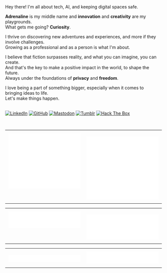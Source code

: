 <!-- DEV CARD
<p align="center">
<image 
src="https://api.daily.dev/devcards/v2/jzd0XPKYw5GfG2OJ9TZtJ.png?r=fxd&type=default"
href="https://dly.to/149YTwKNEdf"
alt="Jonathan Di Rico (yonasuriv) Developer Card"
width="35%"
height=""
align="right">
</p>
 -->

<!-- ABOUT -->

<div align="">
  Hey there! I'm all about tech, AI, and keeping digital spaces safe. 
  
  **Adrenaline** is my middle name and **innovation** and **creativity** are my playgrounds.\
  What gets me going? **Curiosity**. 
  
  I thrive on discovering new adventures and experiences, and more if they involve challenges.\
  Growing as a professional and as a person is what I'm about.
  
  I believe that fiction surpasses reality, and what you can imagine, you can create.\
  And that's the key to make a positive impact in the world, to shape the future. \
  Always under the foundations of **privacy** and **freedom**.
  <div align=""> I love being a part of something bigger, especially when it comes to bringing ideas to life.<br>
  Let's make things happen.<br></div>
</div>

 <br>

  <!-- CONTACT -->
[<img src="https://img.shields.io/badge/LinkedIn-000000?style=for-the-badge&logo=linkedin&logoColor=white" alt="LinkedIn">](https://www.linkedin.com/in/yonadirico)
[<img src="https://img.shields.io/badge/GitHub-000000?style=for-the-badge&logo=github&logoColor=white" alt="GitHub">](https://github.com/yonasuriv)
[<img src="https://img.shields.io/badge/Mastodon-000000?style=for-the-badge&logo=mastodon&logoColor=white" alt="Mastodon">](https://mastodon.social/@yonasuriv)
[<img src="https://img.shields.io/badge/Tumblr-000000?style=for-the-badge&logo=tumblr&logoColor=white" alt="Tumblr">](https://yonasuriv.tumblr.com)
[<img src="https://img.shields.io/badge/HackTheBox-000000?style=for-the-badge&logo=Hack%20The%20Box&logoColor=9FEF00" alt="Hack The Box">](https://app.hackthebox.com/profile/780424)
<!-- [<img src="https://img.shields.io/badge/X-000000?style=for-the-badge&logo=X&logoColor=white" alt="X">](https://x.com/) -->
<!-- [<img src="https://img.shields.io/badge/Instagram-000000?style=for-the-badge&logo=instagram&logoColor=white" alt="Instagram">](https://www.instagram.com/) -->

<!-- HTB Metrics 
<div align="left">
    <img src="https://github.com/user-attachments/assets/f12169f2-96da-48d0-b876-46ddb9b992bc" width="516">
</div>
-->

<!-- TYPING SVG
<div align="center">
  <image 
  src="https://readme-typing-svg.herokuapp.com?color=d90081&lines=Are+you+a+one+or+a+zero%3F"
  alt="Are you a one or a zero?"
  width="39%"
  href="">
</div>
-->
<br>

<!-- 
<div align="center">
<image 
    alt="LinkedIn" 
    href="https://www.linkedin.com/in/yonadirico"
    src="https://img.shields.io/badge/LinkedIn-000000?style=for-the-badge&logo=linkedin&logoColor=white"
 >
<image 
    alt="Instagram" 
    src="https://img.shields.io/badge/Instagram-000000?style=for-the-badge&logo=instagram&logoColor=white"
    href="https://www.instagram.com/yonadirico">
<image 
    alt="GitHub" 
    src="https://img.shields.io/badge/Github-000000?style=for-the-badge&logo=github&logoColor=white"
    href="https://github.com/yonasuriv">
<image 
    alt="X" 
    src="https://img.shields.io/badge/X-000000?style=for-the-badge&logo=x&logoColor=white"
    href="https://x.com/yonasuriv">
    <image 
        alt="Mastodon" 
        src="https://img.shields.io/badge/Mastodon-000000?style=for-the-badge&logo=mastodon&logoColor=white"
        href="https://mastodon.social/@yonasuriv" 
        >
    <!--
    <image 
        alt="Email" 
        src="https://img.shields.io/badge/Email-000000?style=for-the-badge&logo=protonmail&logoColor=white"
        href="mailto:null@yonasuriv.com" 
        >
    <image 
        alt="Website" 
        src="https://img.shields.io/badge/Website-000000?style=for-the-badge&logo=dev.to&logoColor=white"
        href="https://www.yonasuriv.com" 
        >
        -->

<!-- STATS -->
<table style="width: 100%; border-collapse: collapse;">
  <tr>
    <td style="width: 50%; text-align: right; vertical-align: top; padding: 10px;">
      <img src="https://raw.githubusercontent.com/yonasuriv/yonasuriv/refs/heads/main/source/plugins/metrics.svg" 
           alt="Metrics" 
           style="width: 100%; max-width: 100%;">
    </td>
    <td style="width: 50%; text-align: center; vertical-align: top; padding: 10px;">
        <img src="https://raw.githubusercontent.com/yonasuriv/yonasuriv/refs/heads/main/source/plugins/achievements-detailed.svg" 
           alt="Achievements" 
           style="width: 100%; max-width: 100%; margin-top: 10px;">
    </td>
  </tr>
</table>

<!-- CODING -->
<table style="width: 100%; border-collapse: collapse;">
  <tr>
    <td style="width: 50%; text-align: right; vertical-align: top; padding: 10px;">
      <img src="https://raw.githubusercontent.com/yonasuriv/yonasuriv/refs/heads/main/source/plugins/habits.svg" 
           alt="Coding Habits" 
           style="width: 100%; max-width: 100%;">
    </td>
    <td style="width: 50%; text-align: left; vertical-align: top; padding: 10px;">
        <img src="https://raw.githubusercontent.com/yonasuriv/yonasuriv/refs/heads/main/source/plugins/languages.indepth.svg" 
           alt="Programming Languages" 
           style="width: 100%; max-width: 100%; margin-top: 10px;">
    </td>
  </tr>
</table>

<!-- RSS & Featured Repos
<table style="width: 100%;">
  <tr>
    <td style="width: 50%;">
      <img src="https://raw.githubusercontent.com/yonasuriv/yonasuriv/refs/heads/main/source/plugins/rss.feed.svg" 
           alt="RSS Feeds" 
           width="100%">
    </td>
    <td style="width: 50%; ">
      <img src="https://raw.githubusercontent.com/yonasuriv/yonasuriv/refs/heads/main/source/plugins/featured.repos.svg" 
           alt="Featured Repositories" 
           width="100%">
    </td>
    
  </tr>
</table>
-->

<!-- SELF -->
<table style="width: 100%; border-collapse: collapse;">
  <tr>
    <td style="width: 50%; text-align: right; vertical-align: top; padding: 10px;">
      <img src="https://raw.githubusercontent.com/yonasuriv/yonasuriv/refs/heads/main/source/plugins/mbti.profile.svg" 
           alt="MBTI Profile" 
           style="width: 100%; max-width: 100%; margin-top: 10px;">
    </td>
    <td style="width: 50%; text-align: left; vertical-align: top; padding: 10px;">
        <img src="https://raw.githubusercontent.com/yonasuriv/yonasuriv/refs/heads/main/source/plugins/profile.steam-base.svg" 
           alt="Steam" 
           style="width: 100%; max-width: 100%;">
    </td>
  </tr>
</table>

<!-- Exp 
<image 
src="https://raw.githubusercontent.com/yonasuriv/yonasuriv/refs/heads/main/source/plugins/stars.svg"
alt="Stargazers"
width=""
href=""
align="right">

<image 
src="https://raw.githubusercontent.com/yonasuriv/yonasuriv/refs/heads/main/source/plugins/profile.spotify.svg"
alt="Spotify"
width=""
href=""
align="right"> 
-->
